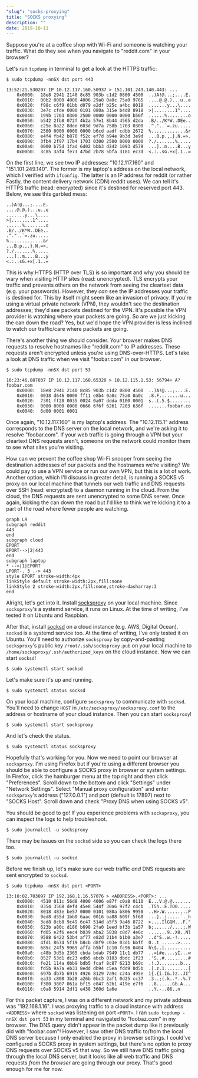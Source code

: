 ```yaml
---
"slug": "socks-proxying"
title: "SOCKS proxying"
description: ""
date: 2019-10-11
---
```


Suppose you're at a coffee shop with Wi-Fi and someone is watching your traffic. What do they see when you navigate to "reddit.com" in your browser?

Let's run `tcpdump` in terminal to get a look at the HTTPS traffic:

```
$ sudo tcpdump -nnSX dst port 443

13:52:21.530207 IP 10.12.117.160.50937 > 151.101.249.140.443: ...
	0x0000:  18e8 2941 2140 8c85 903b c1d2 0800 4500  ..)A!@...;....E.
	0x0010:  00b2 0000 4000 4006 29a8 0a0c 75a0 9765  ....@.@.)...u..e
	0x0020:  f98c c6f9 01bb d079 e2df b25c a4bc 8018  .......y...\....
	0x0030:  3e7c cfde 0000 0101 080a 315e b4d8 8918  >|........1^....
	0x0040:  199b 1703 0300 2500 0000 0000 0000 b56f  ......%........o
	0x0050:  b542 2fb8 072f 4b2a 57e1 8b44 4565 d2da  .B/../K*W..DEe..
	0x0060:  c25e 8a22 8dee 603d 9d7a 758b 1703 0300  .^."..`=.zu.....
	0x0070:  2500 0000 0000 0000 b6cd aadf cdbb 2672  %.............&r
	0x0080:  e4f4 fb42 b870 f52c ef7d b94e 9b3d 3e9d  ...B.p.,.}.N.=>.
	0x0090:  3fb4 2f97 17b4 1703 0300 2500 0000 0000  ?./.......%.....
	0x00a0:  0000 b75d 1fad 6d02 bbb3 d242 1093 d579  ...]..m....B...y
	0x00b0:  3c85 3af4 fe73 47bd 2b78 5bfa 3181 ec3d  <.:..sG.+x[.1..=
```

On the first line, we see two IP addresses: "10.12.117.160" and "151.101.249.140". The former is my laptop's address on the local network, which I verified with `ifconfig`. The latter is an IP address for reddit (or rather Fastly, the content delivery network (CDN) reddit uses). We can tell it's HTTPS traffic (read: encrypted) since it's destined for reserved port 443. Below, we see this garbled mess:

```
..)A!@...;....E.
....@.@.)...u..e
.......y...\....
>|........1^....
......%........o
.B/../K*W..DEe..
.^."..`=.zu.....
%.............&r
...B.p.,.}.N.=>.
?./.......%.....
...]..m....B...y
<.:..sG.+x[.1..=
```

This is why HTTPS (HTTP over TLS) is so important and why you should be wary when visiting HTTP sites (read: unencrypted). TLS encrypts your traffic and prevents others on the network from seeing the cleartext data (e.g. your passwords). However, they *can* see the IP addresses your traffic is destined for. This by itself might seem like an invasion of privacy. If you're using a virtual private network (VPN), they wouldn't see the destination addresses; they'd see packets destined for the VPN. It's possible the VPN provider is watching where your packets are going. So are we just kicking the can down the road? Yes, but we'd hope the VPN provider is less inclined to watch our traffic/care where packets are going.

There's another thing we should consider. Your browser makes DNS requests to resolve hostnames like "reddit.com" to IP addresses. These requests aren't encrypted unless you're using DNS-over-HTTPS. Let's take a look at DNS traffic when we visit "foobar.com" in our browser.

```
$ sudo tcpdump -nnSX dst port 53

16:23:46.087037 IP 10.12.117.160.65320 > 10.12.115.1.53: 56794+ A? foobar.com
	0x0000:  18e8 2941 2140 8c85 903b c1d2 0800 4500  ..)A!@...;....E.
	0x0010:  0038 d646 0000 ff11 e8b4 0a0c 75a0 0a0c  .8.F........u...
	0x0020:  7301 ff28 0035 0024 0a07 ddda 0100 0001  s..(.5.$........
	0x0030:  0000 0000 0000 0666 6f6f 6261 7203 636f  .......foobar.co
	0x0040:  6d00 0001 0001
```

Once again, "10.12.117.160" is my laptop's address. The "10.12.115.1" address corresponds to the DNS server on the local network, and we're asking it to resolve "foobar.com". If your web traffic is going through a VPN but your cleartext DNS requests aren't, someone on the network could monitor them to see what sites you're visiting.

How can we prevent the coffee shop Wi-Fi snooper from seeing the destination addresses of our packets and the hostnames we're visiting? We could pay to use a VPN service or run our own VPN, but this is a lot of work. Another option, which I'll discuss in greater detail, is running a SOCKS v5 proxy on our local machine that tunnels our web traffic and DNS requests over SSH (read: encrypted) to a daemon running in the cloud. From the cloud, the DNS requests are sent unencrypted to some DNS server. Once again, kicking the can down the road but I'd like to think we're kicking it to a part of the road where fewer people are watching.

```mermaid
graph LR
subgraph reddit
443
end
subgraph cloud
EPORT
EPORT-->|2|443
end
subgraph laptop
* -->|1|EPORT
LPORT-. 3 .-> 443
style EPORT stroke-width:4px
linkStyle default stroke-width:2px,fill:none
linkStyle 2 stroke-width:2px,fill:none,stroke-dasharray:3
end
```

Alright, let's get into it. Install [socksproxy](https://github.com/zbo14/socksproxy) on your local machine. Since `socksproxy`'s a systemd service, it runs on Linux. At the time of writing, I've tested it on Ubuntu and Raspbian.

After that, install [socksd](https://github.com/zbo14/socksd) on a cloud instance (e.g. AWS, Digital Ocean). `socksd` is a systemd service too. At the time of writing, I've only tested it on Ubuntu. You'll need to authorize `socksproxy` by copy-and-pasting `socksproxy`'s public key `/root/.ssh/socksproxy.pub` on your local machine to `/home/socksproxy/.ssh/authorized_keys` on the cloud instance. Now we can start `socksd`!

```
$ sudo systemctl start socksd
```

Let's make sure it's up and running.

```
$ sudo systemctl status socksd
```

On your local machine, configure `socksproxy` to communicate with `socksd`. You'll need to change `HOST` in `/etc/socksproxy/socksproxy.conf` to the address or hostname of your cloud instance. Then you can start `socksproxy`!

```
$ sudo systemctl start socksproxy
```

And let's check the status.

```
$ sudo systemctl status socksproxy
```

Hopefully that's working for you. Now we need to point our browser at `socksproxy`. I'm using Firefox but if you're using a different browser you should be able to configure a SOCKS proxy in browser or system settings. In Firefox, click the hamburger menu at the top right and then click "Preferences". Scroll down to the bottom and click "Settings" under "Network Settings". Select "Manual proxy configuration" and enter `socksproxy`'s address ("127.0.0.1") and port (default is 17897) next to "SOCKS Host". Scroll down and check "Proxy DNS when using SOCKS v5".

You should be good to go! If you experience problems with `socksproxy`, you can inspect the logs to help troubleshoot.

```
$ sudo journalctl -u socksproxy
```

There may be issues on the `socksd` side so you can check the logs there too.

```
$ sudo journalctl -u socksd
```

Before we finish up, let's make sure our web traffic *and* DNS requests are sent encrypted to `socksd`.

```
$ sudo tcpdump -nnSX dst port <PORT>

13:10:02.703097 IP 192.168.1.16.57076 > <ADDRESS>.<PORT>: ...
	0x0000:  4510 011c 56d8 4000 4006 e87f c0a8 0110  E...V.@.@.......
	0x0010:  0354 3568 def4 45e8 544f 30a6 97f2 c4cb  .T5h..E.TO0.....
	0x0020:  8018 483e be57 0000 0101 080a b806 9950  ..H>.W.........P
	0x0030:  9ed8 d55d 1bb9 6aac 0016 ba88 609f 5f68  ...]..j.....`._h
	0x0040:  3ed8 8cb8 9c49 6c47 514d a5f3 9a46 8722  >....IlGQM...F."
	0x0050:  623b a80c d186 b698 2fa0 1eed bf3b 1a57  b;....../....;.W
	0x0060:  fd05 e2f6 eec4 b039 aba2 5838 c8d7 4e6c  .......9..X8..Nl
	0x0070:  9588 6422 53b4 af77 e82d 21b4 b1b0 a3e7  ..d"S..w.-!.....
	0x0080:  4fd1 8674 5f19 b8cb d8f9 c03e 03d1 bbff  O..t_......>....
	0x0090:  685c 24f5 9969 affa b5bf 1c10 fc96 0404  h\$..i..........
	0x00a0:  c48b 3d5b 2365 cbda bdab 7949 11c1 db77  ..=[#e....yI...w
	0x00b0:  0527 53d1 dc23 edb5 abcb 0103 dbdc 1f23  .'S..#.........#
	0x00c0:  fe21 114a 0bb9 bdb5 fcaf 8c87 6213 b69c  .!.J........b...
	0x00d0:  fd5b 9a7a eb31 8edd db94 c5ea fdd9 8d5b  .[.z.1.........[
	0x00e0:  697b db7b 6919 4926 8129 7a9c c24a 495e  i{.{i.I&.)z..JI^
	0x00f0:  ea33 c808 3b28 a26b 0bc3 2af1 0d25 cc37  .3..;(.k..*..%.7
	0x0100:  f380 3807 061a bf15 e847 62b1 419e e7f6  ..8......Gb.A...
	0x0110:  c0a8 5914 2df1 e438 360d 1a6e            ..Y.-..86..n
```

For this packet capture, I was on a different network and my private address was "192.168.1.16". I was proxying traffic to a cloud instance with address `<ADDRESS>` where `socksd` was listening on port `<PORT>`. I ran `sudo tcpdump -nnSX dst port 53` in my terminal and navigated to "foobaz.com" in my browser. The DNS query didn't appear in the packet dump like it previously did with "foobar.com"! However, I saw other DNS traffic to/from the local DNS server because I only enabled the proxy in browser settings. I could've configured a SOCKS proxy in system settings, but there's no option to proxy DNS requests over SOCKS v5 that way. So we still have DNS traffic going through the local DNS server, but it looks like all web traffic and DNS requests *from the browser* are going through our proxy. That's good enough for me for now.
